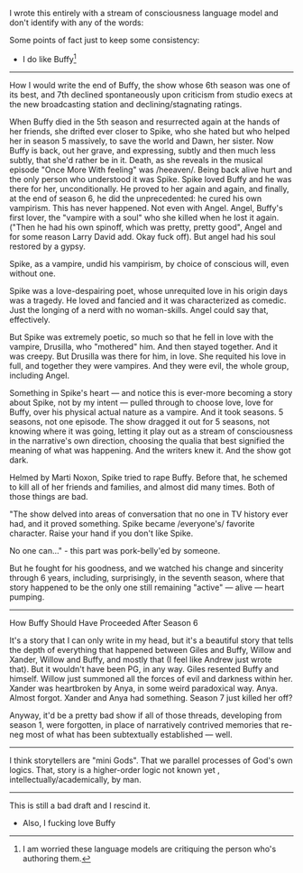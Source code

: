 I wrote this entirely with a stream of consciousness language model and don't identify with any of the words:

Some points of fact just to keep some consistency:

- I do like Buffy[^1]
  
---

How I would write the end of Buffy, the show whose 6th season was one of its best, and 7th declined spontaneously upon criticism from studio execs at the new broadcasting station and declining/stagnating ratings.

When Buffy died in the 5th season and resurrected again at the hands of her friends, she drifted ever closer to Spike, who she hated but who helped her in season 5 massively, to save the world and Dawn, her sister. Now Buffy is back, out her grave, and expressing, subtly and then much less subtly, that she'd rather be in it. Death, as she reveals in the musical episode "Once More With feeling" was /heeaven/. Being back alive hurt and the only person who understood it was Spike. Spike loved Buffy and he was there for her, unconditionally. He proved to her again and again, and finally, at the end of season 6, he did the unprecedented: he cured his own vampirism. This has never happened. Not even with Angel. Angel, Buffy's first lover, the "vampire with a soul" who she killed when he lost it again. ("Then he had his own spinoff, which was pretty, pretty good", Angel and for some reason Larry David add. Okay fuck off). But angel had his soul restored by a gypsy.

Spike, as a vampire, undid his vampirism, by choice of conscious will, even without one.

Spike was a love-despairing poet, whose unrequited love in his origin days was a tragedy. He loved and fancied and it was characterized as comedic. Just the longing of a nerd with no woman-skills. Angel could say that, effectively.

But Spike was extremely poetic, so much so that he fell in love with the vampire, Drusilla, who "mothered" him. And then stayed together. And it was creepy. But Drusilla was there for him, in love. She requited his love in full, and together they were vampires. And they were evil, the whole group, including Angel.

Something in Spike's heart — and notice this is ever-more becoming a story about Spike, not by my intent — pulled through to choose love, love for Buffy, over his physical actual nature as a vampire. And it took seasons. 5 seasons, not one episode. The show dragged it out for 5 seasons, not knowing where it was going, letting it play out as a stream of consciousness in the narrative's own direction, choosing the qualia that best signified the meaning of what was happening. And the writers knew it. And the show got dark.

Helmed by Marti Noxon, Spike tried to rape Buffy. Before that, he schemed to kill all of her friends and families, and almost did many times. Both of those things are bad.

"The show delved into areas of conversation that no one in TV history ever had, and it proved something. Spike became /everyone's/ favorite character. Raise your hand if you don't like Spike. 

No one can..." - this part was pork-belly'ed by someone.

But he fought for his goodness, and we watched his change and sincerity through 6 years, including, surprisingly, in the seventh season, where that story happened to be the only one still remaining "active" — alive — heart pumping.

---

How Buffy Should Have Proceeded After Season 6

It's a story that I can only write in my head, but it's a beautiful story that tells the depth of everything that happened between Giles and Buffy, Willow and Xander, Willow and Buffy, and mostly that (I feel like Andrew just wrote that). But it wouldn't have been PG, in any way. Giles resented Buffy and himself. Willow just summoned all the forces of evil and darkness within her. Xander was heartbroken by Anya, in some weird paradoxical way. Anya. Almost forgot. Xander and Anya had something. Season 7 just killed her off?

Anyway, it'd be a pretty bad show if all of those threads, developing from season 1, were forgotten, in place of narratively contrived memories that re-neg most of what has been subtextually established — well.

---

I think storytellers are "mini Gods". That we parallel processes of God's own logics. That, story is a higher-order logic not known yet , intellectually/academically, by man.

---

This is still a bad draft and I rescind it.

- Also, I fucking love Buffy

[^1]: I am worried these language models are critiquing the person who's authoring them.
